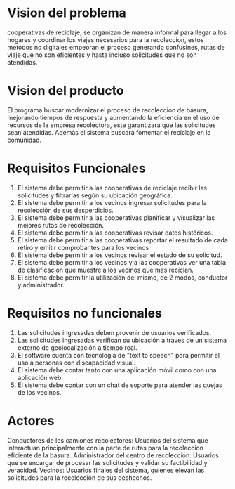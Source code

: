 # Vision del problema
cooperativas de reciclaje, se organizan de manera informal para llegar a los hogares y coordinar los viajes necesarios para la recoleccion, estos metodos no digitales empeoran el proceso generando confusines, rutas de viaje que no son eficientes y hasta incluso solicitudes que no son atendidas.

# Vision del producto
El programa buscar modernizar el proceso de recoleccion de basura, mejorando tiempos de respuesta y aumentando la eficiencia en el uso de recursos de la empresa recolectora, este garantizará que las solicitudes sean atendidas. Además el sistema buscará fomentar el reciclaje en la comunidad.

# Requisitos Funcionales
1. El sistema debe permitir a las cooperativas de reciclaje recibir las solicitudes y filtrarlas según su ubicación geográfica.
2. El sistema debe permitir a los vecinos ingresar solicitudes para la recolección de sus desperdicios.
3. El sistema debe permitir a las cooperativas planificar y visualizar las mejores rutas de recolección.
4. El sistema debe permitir a las cooperativas revisar datos históricos.
5. El sistema debe permitir a las cooperativas reportar el resultado de cada retiro y emitir comprobantes para los vecinos
6. El sistema debe permitir a los vecinos revisar el estado de su solicitud.
7. El sistema debe permitir a los vecinos y a las cooperativas ver una tabla de clasificación que muestre a los vecinos que mas reciclan.
8. El sistema debe permitir la utilización del mismo, de 2 modos, conductor y administrador.

# Requisitos no funcionales
1. Las solicitudes ingresadas deben provenir de usuarios verificados.
2. Las solicitudes ingresadas verifican su ubicación a traves de un sistema externo de geolocalización a tiempo real.
3. El software cuenta con tecnologia de "text to speech" para permitir el uso a personas con discapacidad visual.
4. El sistema debe contar tanto con una aplicación móvil como con una aplicación web.
5. El sistema debe contar con un chat de soporte para atender las quejas de los vecinos.

# Actores
Conductores de los camiones recolectores: Usuarios del sistema que interactuan principalmente con la parte de rutas para la recoleccion eficiente de la basura.
Administrador del centro de recolección: Usuarios que se encargar de procesar las solicitudes y validar su factibilidad y veracidad.
Vecinos: Usuarios finales del sistema, quienes elevan las solicitudes para la recolección de sus deshechos.
